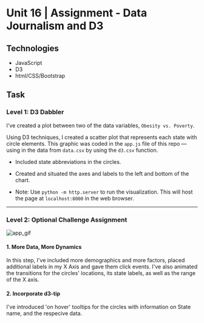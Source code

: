 # Unit 16 | Assignment - Data Journalism and D3


## Technologies

* JavaScript
* D3
* html/CSS/Bootstrap



## Task

### Level 1: D3 Dabbler

I've created a plot between two of the data variables, `Obesity vs. Poverty`.

Using D3 techniques, I created a scatter plot that represents each state with circle elements. This graphic was coded in the `app.js` file of this repo — using in the data from `data.csv` by using the `d3.csv` function. 

* Included state abbreviations in the circles.

* Created and situated the axes and labels to the left and bottom of the chart.

* Note: Use `python -m http.server` to run the visualization. This will host the page at `localhost:8000` in the web browser.

- - -

### Level 2: Optional Challenge Assignment

![app_gif](Images/d3.gif)

#### 1. More Data, More Dynamics

In this step, I've included more demographics and more factors, placed additional labels in my X Axis and gave them click events. I've also animated the transitions for the circles' locations, its state labels, as well as the range of the X axis. 


#### 2. Incorporate d3-tip

I've introduced 'on hover' tooltips for the circles with information on State name, and the respecive data.




